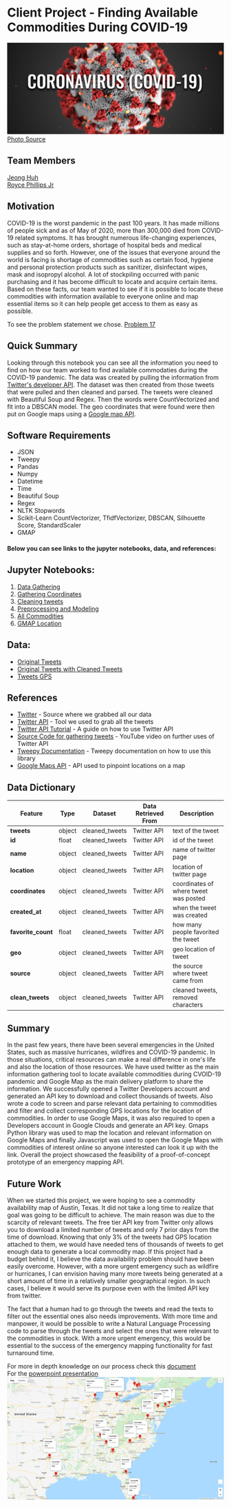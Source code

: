 # Client Project - Finding Available Commodities During COVID-19
![](imgs/CoronaVirusHeader-Final-3-1536x647.jpg)
[Photo Source](https://www.furman.edu/covid-19/)

## Team Members 
[Jeong Huh](https://www.linkedin.com/in/jeong-huh/)
<br>[Royce Phillips Jr](https://www.linkedin.com/in/roycephillipsjr/)

## Motivation
COVID-19 is the worst pandemic in the past 100 years. It has made millions of people sick and as of May of 2020, more than 300,000 died from COVID-19 related symptoms. It has brought numerous life-changing experiences, such as stay-at-home orders, shortage of hospital beds and medical supplies and so forth. However, one of the issues that everyone around the world is facing is shortage of commodities such as certain food, hygiene and personal protection products such as sanitizer, disinfectant wipes, mask and isopropyl alcohol. A lot of stockpiling occurred with panic purchasing and it has become difficult to locate and acquire certain items. Based on these facts, our team wanted to see if it is possible to locate these commodities with information available to everyone online and map essential items so it can help people get access to them as easy as possible.

To see the problem statement we chose. [Problem 17](Presentation_Files/problem_17.txt)

## Quick Summary
Looking through this notebook you can see all the information you need to find on how our team worked to find available commodaties during the COVID-19 pandemic. The data was created by pulling the information from [Twitter's developer API](https://developer.twitter.com/en/docs). The dataset was then created from those tweets that were pulled and then cleaned and parsed. The tweets were cleaned with Beautiful Soup and Regex. Then the words were CountVectorized and fit into a DBSCAN model. The geo coordinates that were found were then put on Google maps using a [Google map API](https://developers.google.com/maps/documentation).

## Software Requirements
- JSON
- Tweepy
- Pandas
- Numpy
- Datetime
- Time
- Beautiful Soup
- Regex
- NLTK Stopwords
- Scikit-Learn CountVectorizer, TfidfVectorizer, DBSCAN, Silhouette Score, StandardScaler
- GMAP

#### Below you can see links to the jupyter notebooks, data, and references:

## Jupyter Notebooks:

1. [Data Gathering](Code/00_Gathering_tweets.ipynb)
2. [Gathering Coordinates](Code/01_Gathering_coordinates.ipynb)
3. [Cleaning tweets](Code/02_Cleaning_tweets.ipynb)
4. [Preprocessing and Modeling](Code/03_Preprocessing_Modeling.ipynb)
5. [All Commodities](Code/04_All_commodities.ipynb)
6. [GMAP Location](Code/05_gmap-location.ipynb)


## Data:
- [Original Tweets](datasets/all_commodities_tweets.csv)
- [Original Tweets with Cleaned Tweets](datasets/cleaned_tweets.csv)
- [Tweets GPS](datasets/tweets_gps.csv)


##  References
- [Twitter](https://twitter.com/) - Source where we grabbed all our data
- [Twitter API](https://developer.twitter.com/en/docs) - Tool we used to grab all the tweets
- [Twitter API Tutorial](http://socialmedia-class.org/twittertutorial.html) - A guide on how to use Twitter API
- [Source Code for gathering tweets](https://www.youtube.com/watch?v=WX0MDddgpA4&list=PL5tcWHG-UPH2zBfOz40HSzcGUPAVOOnu1&index=3) - YouTube video on further uses of Twitter API
- [Tweepy Documentation](http://docs.tweepy.org/en/v3.8.0/index.html) - Tweepy documentation on how to use this library
- [Google Maps API](https://developers.google.com/maps/documentation) - API used to pinpoint locations on a map


##  Data Dictionary
Feature|    Type|    Dataset|Data Retrieved From|Description|
-------|--------|-----------|-------------------|-----------|
**tweets**|object|cleaned_tweets|Twitter API|text of the tweet|
**id**|float|cleaned_tweets|Twitter API|id of the tweet|
**name**|object|cleaned_tweets|Twitter API|name of twitter page|
**location**|object|cleaned_tweets|Twitter API|location of twitter page|
**coordinates**|object|cleaned_tweets|Twitter API|coordinates of where tweet was posted|
**created_at**|object|cleaned_tweets|Twitter API|when the tweet was created|
**favorite_count**|float|cleaned_tweets|Twitter API|how many people favorited the tweet|
**geo**|object|cleaned_tweets|Twitter API|geo location of tweet|
**source**|object|cleaned_tweets|Twitter API|the source where tweet came from|
**clean_tweets**|object|cleaned_tweets|Twitter API|cleaned tweets, removed characters|

## Summary

In the past few years, there have been several emergencies in the United States, such as massive hurricanes, wildfires and COVID-19 pandemic. In those situations, critical resources can make a real difference in one's life and also the location of those resources. We have used twitter as the main information gathering tool to locate available commodities during CVOID-19 pandemic and Google Map as the main delivery platform to share the information. We successfully opened a Twitter Developers account and generated an API key to download and collect thousands of tweets. Also wrote a code to screen and parse relevant data pertaining to commodities and filter and collect corresponding GPS locations for the location of commodities. In order to use Google Maps, it was also required to open a Developers account in Google Clouds and generate an API key. Gmaps Python library was used to map the location and relevant information on Google Maps and finally Javascript was used to open the Google Maps with commodities of interest online so anyone interested can look it up with the link. Overall the project showcased the feasibility of a proof-of-concept prototype of an emergency mapping API.


## Future Work

When we started this project, we were hoping to see a commodity availability map of Austin, Texas. It did not take a long time to realize that goal was going to be difficult to achieve. The main reason was due to the scarcity of relevant tweets. The free tier API key from Twitter only allows you to download a limited number of tweets and only 7 prior days from the time of download. Knowing that only 3% of the tweets had GPS location attached to them, we would have needed tens of thousands of tweets to get enough data to generate a local commodity map. If this project had a budget behind it, I believe the data availability problem should have been easily overcome. However, with a more urgent emergency such as wildfire or hurricanes, I can envision having many more tweets being generated at a short amount of time in a relatively smaller geographical region. In such cases, I believe it would serve its purpose even with the limited API key from twitter.

The fact that a human had to go through the tweets and read the texts to filter out the essential ones also needs improvements. With more time and manpower, it would be possible to write a Natural Language Processing code to parse through the tweets and select the ones that were relevant to the commodities in stock. With a more urgent emergency, this would be essential to the success of the emergency mapping functionality for fast turnaround time. 


For more in depth knowledge on our process check this [document](Presentation_Files/Executive_Summary_COVID.pdf)
<br>For the [powerpoint presentation](Presentation_Files/PPT_COVID19-Commodity-Map.pdf)
![](imgs/map-commodity.png)
